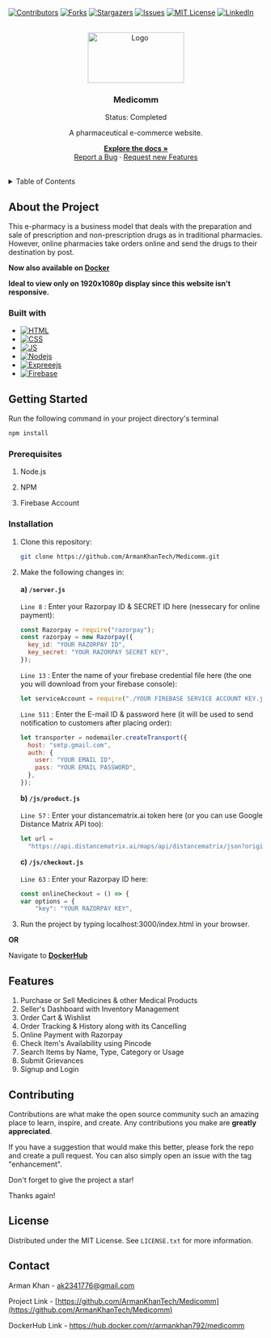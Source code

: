 [![Contributors][contributors-shield]][contributors-url]
[![Forks][forks-shield]][forks-url]
[![Stargazers][stars-shield]][stars-url]
[![Issues][issues-shield]][issues-url]
[![MIT License][license-shield]][license-url]
[![LinkedIn][linkedin-shield]][linkedin-url]

<br>
<div align="center">
  <a href="https://github.com/ArmanKhanTech/Medicomm/">
    <img src="https://github.com/ArmanKhanTech/Medicomm/assets/92728787/6e1b8187-48d7-40e9-8085-922471b1e1ca" alt="Logo" width="190" height="100">
  </a>

  <h3 align="center">Medicomm</h3>
  <p align="center">Status: Completed</p>
  <p align="center">A pharmaceutical e-commerce website.</p>

  <p align="center">
    <a href="https://github.com/ArmanKhanTech/Medicomm"><strong>Explore the docs »</strong></a>
    <br />
    <a href="https://github.com/ArmanKhanTech/Medicomm/issues">Report a Bug</a>
    ·
    <a href="https://github.com/ArmanKhanTech/Medicomm/issues">Request new Features</a>
  </p>
</div>
<br />



<details>
  <summary>Table of Contents</summary>
  <ol>
    <li>
      <a href="#about-the-project">About The Project</a>
      <ul>
        <li><a href="#built-with">Built with</a></li>
      </ul>
    </li>
    <li>
      <a href="#getting-started">Getting Started</a>
      <ul>
        <li><a href="#prerequisites">Prerequisites</a></li>
        <li><a href="#installation">Installation</a></li>
      </ul>
    </li>
    <li><a href="#features">Features</a></li>
    <li><a href="#contributing">Contributing</a></li>
    <li><a href="#license">License</a></li>
    <li><a href="#contact">Contact</a></li>
    <li><a href="#acknowledgments">Acknowledgments</a></li>
  </ol>
</details>

## About the Project

This e-pharmacy is a business model that deals with the preparation and sale of prescription and non-prescription drugs as in traditional pharmacies. However, online pharmacies take orders online and send the drugs to their destination by post.

**Now also available on <a href="https://hub.docker.com/r/armankhan792/medicomm"><b>Docker</b></a>**

**Ideal to view only on 1920x1080p display since this website isn't responsive.**

### Built with

- [![HTML][HTML]][HTML-url]
- [![CSS][CSS]][CSS-url]
- [![JS][JS]][JS-url]
- [![Nodejs][Nodejs]][Nodejs-url]
- [![Expreeejs][Expressjs]][Expressjs-url]
- [![Firebase][Firebase]][Firebase-url]

## Getting Started

Run the following command in your project directory's terminal
  
  ```javascript
  npm install
  ```

### Prerequisites

<ol>
  <li>
    <p>Node.js</a>
  </li>
  <li>
    <p>NPM</a>
  </li>
  <li>
    <p>Firebase Account</a>
  </li>
</ol>

### Installation

1. Clone this repository:
   
   ```sh
   git clone https://github.com/ArmanKhanTech/Medicomm.git
   ```

2. Make the following changes in:
   <br/>
   <br />
   **a) `/server.js`**
   <br />
   <br />
   `Line 8` : Enter your Razorpay ID & SECRET ID here (nessecary for online payment):

   ```javascript
   const Razorpay = require("razorpay");
   const razorpay = new Razorpay({
     key_id: "YOUR RAZORPAY ID",
     key_secret: "YOUR RAZORPAY SECRET KEY",
   });
   ```

   
   `Line 13` : Enter the name of your firebase credential file here (the one you will download from your firebase console):

   ```javascript
   let serviceAccount = require("./YOUR FIREBASE SERVICE ACCOUNT KEY.json");
   ```

   
   `Line 511` : Enter the E-mail ID & password here (it will be used to send notification to customers after placing order):

   ```javascript
   let transporter = nodemailer.createTransport({
     host: "smtp.gmail.com",
     auth: {
       user: "YOUR EMAIL ID",
       pass: "YOUR EMAIL PASSWORD",
     },
   });
   ```

   
   **b) `/js/product.js`**
   <br />
   <br />
   `Line 57` : Enter your distancematrix.ai token here (or you can use Google Distance Matrix API too):

   ```javascript
   let url =
     "https://api.distancematrix.ai/maps/api/distancematrix/json?origins=${sellerPin}&destinations=${userPin}&departure_time=now&key=YOUR TOKEN ID";
   ```
   
   
   **c) `/js/checkout.js`**
   <br />
   <br />
   `Line 63` : Enter your Razorpay ID here:

   ```javascript
   const onlineCheckout = () => {
   var options = {
       "key": "YOUR RAZORPAY KEY",
   ```


3. Run the project by typing localhost:3000/index.html in your browser.<br>

**OR**

Navigate to <a href="https://hub.docker.com/r/armankhan792/medicomm"><b>DockerHub</b></a>

## Features

<ol>
  <li>
    Purchase or Sell Medicines & other Medical Products
  </li>
  <li>
    Seller's Dashboard with Inventory Management
  </li>
  <li>
    Order Cart & Wishlist
  </li>
  <li>
    Order Tracking & History along with its Cancelling
  </li>
  <li>
    Online Payment with Razorpay
  </li>
  <li>
    Check Item's Availability using Pincode
  </li>
  <li>
    Search Items by Name, Type, Category or Usage
  </li>
  <li>
    Submit Grievances
  </li>
  <li>
    Signup and Login
  </li>
</ol>



## Contributing

Contributions are what make the open source community such an amazing place to learn, inspire, and create. Any contributions you make are **greatly appreciated**.

If you have a suggestion that would make this better, please fork the repo and create a pull request. You can also simply open an issue with the tag "enhancement".

Don't forget to give the project a star!

Thanks again!

## License

Distributed under the MIT License. See `LICENSE.txt` for more information.

## Contact

Arman Khan - ak2341776@gmail.com

Project Link - [https://github.com/ArmanKhanTech/Medicomm](https://github.com/ArmanKhanTech/Medicomm)

DockerHub Link - https://hub.docker.com/r/armankhan792/medicomm

[contributors-shield]: https://img.shields.io/github/contributors/ArmanKhanTech/Medicomm.svg?style=for-the-badge
[contributors-url]: https://github.com/ArmanKhanTech/Medicomm/graphs/contributors
[forks-shield]: https://img.shields.io/github/forks/ArmanKhanTech/Medicomm.svg?style=for-the-badge
[forks-url]: https://github.com/ArmanKhanTech/Medicomm/network/members
[stars-shield]: https://img.shields.io/github/stars/ArmanKhanTech/Medicomm.svg?style=for-the-badge
[stars-url]: https://github.com/ArmanKhanTech/Medicomm/stargazers
[issues-shield]: https://img.shields.io/github/issues/ArmanKhanTech/Medicomm.svg?style=for-the-badge
[issues-url]: https://github.com/ArmanKhanTech/Medicomm/issues
[license-shield]: https://img.shields.io/github/license/ArmanKhanTech/Medicomm.svg?style=for-the-badge
[license-url]: https://github.com/ArmanKhanTech/Medicomm/blob/master/LICENSE.txt
[linkedin-shield]: https://img.shields.io/badge/-LinkedIn-black.svg?style=for-the-badge&logo=linkedin&colorB=555
[linkedin-url]: https://www.linkedin.com/in/arman-khan-25b624205/
[HTML]: https://img.shields.io/badge/HTML-FFA500?style=for-the-badge&logo=html5&logoColor=white
[HTML-url]: https://www.w3schools.com/html/
[CSS]: https://img.shields.io/badge/CSS-A020F0?&style=for-the-badge&logo=css3&logoColor=white
[CSS-url]: https://www.w3schools.com/css/
[JS]: https://img.shields.io/badge/JavaScript-F7DF1E?style=for-the-badge&logo=javascript&logoColor=black
[JS-url]: https://www.w3schools.com/js/
[Nodejs]: https://img.shields.io/badge/Node.js-43853D?style=for-the-badge&logo=node.js&logoColor=white
[Nodejs-url]: https://nodejs.org/
[Expressjs]: https://img.shields.io/badge/express.js-%23404d59.svg?style=for-the-badge&logo=express&logoColor=%2361DAFB
[Expressjs-url]: https://expressjs.com/
[Firebase]: https://img.shields.io/badge/Firebase-039BE5?style=for-the-badge&logo=Firebase&logoColor=white
[Firebase-url]: https://firebase.google.com/

